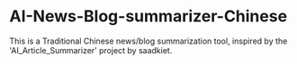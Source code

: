 # AI-News-Blog-summarizer-Chinese
This is a Traditional Chinese news/blog summarization tool, inspired by the 'AI_Article_Summarizer' project by saadkiet.
